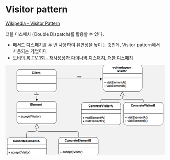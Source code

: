 
# Visitor pattern

[Wikipedia - Visitor Pattern](https://en.wikipedia.org/wiki/Visitor_pattern)

더블 디스패치 (Double Dispatch)를 활용할 수 있다.
- 메서드 디스패치를 두 번 사용하여 유연성을 높이는 것인데, Visitor pattern에서 사용되는 기법이다
- [토비의 봄 TV 1회 - 재사용성과 다이나믹 디스패치, 더블 디스패치](https://www.youtube.com/watch?v=s-tXAHub6vg&t=2732s)

![[UML] Visitor Pattern](./visitor.png)
